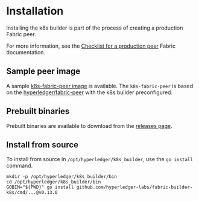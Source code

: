 # Installation

Installing the k8s builder is part of the process of creating a production Fabric peer.

For more information, see the [Checklist for a production peer](https://hyperledger-fabric.readthedocs.io/en/latest/deploypeer/peerchecklist.html#chaincode-externalbuilders) Fabric documentation.

## Sample peer image

A sample [k8s-fabric-peer image](https://github.com/hyperledger-labs/fabric-builder-k8s/pkgs/container/fabric-builder-k8s%2Fk8s-fabric-peer) is available. The `k8s-fabric-peer` is based on the [hyperledger/fabric-peer](https://hub.docker.com/r/hyperledger/fabric-peer) with the k8s builder preconfigured.

## Prebuilt binaries

Prebuilt binaries are available to download from the [releases page](https://github.com/hyperledger-labs/fabric-builder-k8s/releases).

## Install from source

To install from source in `/opt/hyperledger/k8s_builder`, use the `go install` command.

```shell
mkdir -p /opt/hyperledger/k8s_builder/bin
cd /opt/hyperledger/k8s_builder/bin
GOBIN="${PWD}" go install github.com/hyperledger-labs/fabric-builder-k8s/cmd/...@v0.13.0
```
